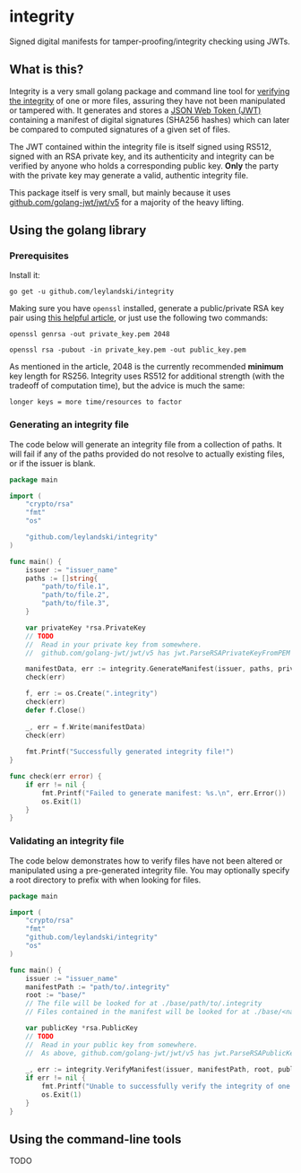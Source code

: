 # integrity
Signed digital manifests for tamper-proofing/integrity checking using JWTs.

## What is this?
Integrity is a very small golang package and command line tool for [verifying the integrity](https://en.wikipedia.org/wiki/Digital_signature) of one or more files, assuring they have not been manipulated or tampered with. It generates and stores a [JSON Web Token (JWT)](https://jwt.io/) containing a manifest of digital signatures (SHA256 hashes) which can later be compared to computed signatures of a given set of files.

The JWT contained within the integrity file is itself signed using RS512, signed with an RSA private key, and its authenticity and integrity can be verified by anyone who holds a corresponding public key. **Only** the party with the private key may generate a valid, authentic integrity file.

This package itself is very small, but mainly because it uses [github.com/golang-jwt/jwt/v5](github.com/golang-jwt/jwt/v5) for a majority of the heavy lifting.

## Using the golang library
### Prerequisites
Install it:
```shell
go get -u github.com/leylandski/integrity
```

Making sure you have `openssl` installed, generate a public/private RSA key pair using [this helpful article](https://www.cerberauth.com/blog/rsa-key-pairs-openssl-jwt-signature/), or just use the following two commands:
```shell
openssl genrsa -out private_key.pem 2048
```

```shell
openssl rsa -pubout -in private_key.pem -out public_key.pem
```

As mentioned in the article, 2048 is the currently recommended **minimum** key length for RS256. Integrity uses RS512 for additional strength (with the tradeoff of computation time), but the advice is much the same:
```
longer keys = more time/resources to factor
```

### Generating an integrity file

The code below will generate an integrity file from a collection of paths. It will fail if any of the paths provided do not resolve to actually existing files, or if the issuer is blank.
```go
package main

import (
	"crypto/rsa"
	"fmt"
	"os"

	"github.com/leylandski/integrity"
)

func main() {
	issuer := "issuer_name"
	paths := []string{
		"path/to/file.1",
		"path/to/file.2",
		"path/to/file.3",
	}

	var privateKey *rsa.PrivateKey
	// TODO 
	//  Read in your private key from somewhere.
	//  github.com/golang-jwt/jwt/v5 has jwt.ParseRSAPrivateKeyFromPEM to do the parsing for you.

	manifestData, err := integrity.GenerateManifest(issuer, paths, privateKey)
	check(err)

	f, err := os.Create(".integrity")
	check(err)
	defer f.Close()
	
	_, err = f.Write(manifestData)
	check(err)
	
	fmt.Printf("Successfully generated integrity file!")
}

func check(err error) {
	if err != nil {
		fmt.Printf("Failed to generate manifest: %s.\n", err.Error())
		os.Exit(1)
    }
}
```

### Validating an integrity file

The code below demonstrates how to verify files have not been altered or manipulated using a pre-generated integrity file. You may optionally specify a root directory to prefix with when looking for files.

```go
package main

import (
	"crypto/rsa"
	"fmt"
	"github.com/leylandski/integrity"
	"os"
)

func main() {
	issuer := "issuer_name"
	manifestPath := "path/to/.integrity"
	root := "base/" 
	// The file will be looked for at ./base/path/to/.integrity
	// Files contained in the manifest will be looked for at ./base/<name in manifest>

	var publicKey *rsa.PublicKey
	// TODO
	//  Read in your public key from somewhere.
	//  As above, github.com/golang-jwt/jwt/v5 has jwt.ParseRSAPublicKeyFromPEM to do the parsing for you.
	
	_, err := integrity.VerifyManifest(issuer, manifestPath, root, publicKey)
	if err != nil {
		fmt.Printf("Unable to successfully verify the integrity of one or more files!\n")
		os.Exit(1)
    }
}
```

## Using the command-line tools
TODO